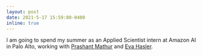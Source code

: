 ```yaml
---
layout: post
date: 2021-5-17 15:59:00-0400
inline: true
---
```


I am going to spend my summer as an Applied Scientist intern at Amazon AI in Palo Alto, 
working with [Prashant Mathur](http://mtresearcher.github.io/) and [Eva Hasler](https://scholar.google.com/citations?user=ez5PZHAAAAAJ).